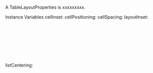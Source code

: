 A TableLayoutProperties is xxxxxxxxx.Instance Variables	cellInset:		<Object>	cellPositioning:		<Object>	cellSpacing:		<Object>	layoutInset:		<Object>	listCentering:		<Object>	listDirection:		<Object>	listSpacing:		<Object>	maxCellSize:		<Object>	minCellSize:		<Object>	reverseTableCells:		<Object>	rubberBandCells:		<Object>	wrapCentering:		<Object>	wrapDirection:		<Object>cellInset	- xxxxxcellPositioning	- xxxxxcellSpacing	- xxxxxlayoutInset	- xxxxxlistCentering	- xxxxxlistDirection	- xxxxxlistSpacing	- xxxxxmaxCellSize	- xxxxxminCellSize	- xxxxxreverseTableCells	- xxxxxrubberBandCells	- xxxxxwrapCentering	- xxxxxwrapDirection	- xxxxx